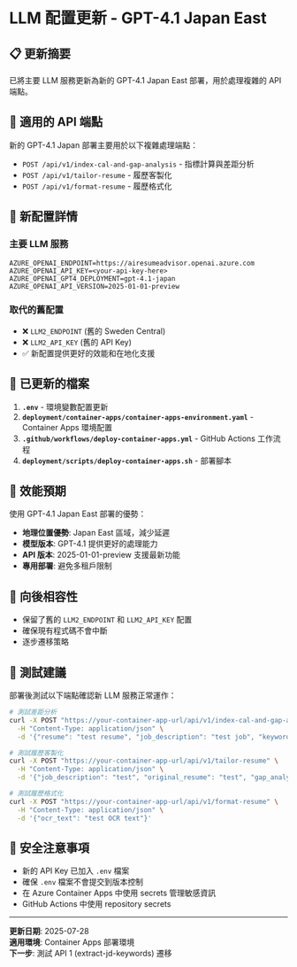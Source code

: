 # LLM 配置更新 - GPT-4.1 Japan East

## 📋 更新摘要

已將主要 LLM 服務更新為新的 GPT-4.1 Japan East 部署，用於處理複雜的 API 端點。

## 🎯 適用的 API 端點

新的 GPT-4.1 Japan 部署主要用於以下複雜處理端點：

- `POST /api/v1/index-cal-and-gap-analysis` - 指標計算與差距分析
- `POST /api/v1/tailor-resume` - 履歷客製化  
- `POST /api/v1/format-resume` - 履歷格式化

## 🔧 新配置詳情

### 主要 LLM 服務
```env
AZURE_OPENAI_ENDPOINT=https://airesumeadvisor.openai.azure.com
AZURE_OPENAI_API_KEY=<your-api-key-here>
AZURE_OPENAI_GPT4_DEPLOYMENT=gpt-4.1-japan
AZURE_OPENAI_API_VERSION=2025-01-01-preview
```

### 取代的舊配置
- ❌ `LLM2_ENDPOINT` (舊的 Sweden Central)
- ❌ `LLM2_API_KEY` (舊的 API Key)  
- ✅ 新配置提供更好的效能和在地化支援

## 📁 已更新的檔案

1. **`.env`** - 環境變數配置更新
2. **`deployment/container-apps/container-apps-environment.yaml`** - Container Apps 環境配置
3. **`.github/workflows/deploy-container-apps.yml`** - GitHub Actions 工作流程
4. **`deployment/scripts/deploy-container-apps.sh`** - 部署腳本

## 🚀 效能預期

使用 GPT-4.1 Japan East 部署的優勢：

- **地理位置優勢**: Japan East 區域，減少延遲
- **模型版本**: GPT-4.1 提供更好的處理能力
- **API 版本**: 2025-01-01-preview 支援最新功能
- **專用部署**: 避免多租戶限制

## 🔄 向後相容性

- 保留了舊的 `LLM2_ENDPOINT` 和 `LLM2_API_KEY` 配置
- 確保現有程式碼不會中斷
- 逐步遷移策略

## 📝 測試建議

部署後測試以下端點確認新 LLM 服務正常運作：

```bash
# 測試差距分析
curl -X POST "https://your-container-app-url/api/v1/index-cal-and-gap-analysis" \
  -H "Content-Type: application/json" \
  -d '{"resume": "test resume", "job_description": "test job", "keywords": "Python,API"}'

# 測試履歷客製化  
curl -X POST "https://your-container-app-url/api/v1/tailor-resume" \
  -H "Content-Type: application/json" \
  -d '{"job_description": "test", "original_resume": "test", "gap_analysis": {...}}'

# 測試履歷格式化
curl -X POST "https://your-container-app-url/api/v1/format-resume" \
  -H "Content-Type: application/json" \
  -d '{"ocr_text": "test OCR text"}'
```

## 🔐 安全注意事項

- 新的 API Key 已加入 `.env` 檔案
- 確保 `.env` 檔案不會提交到版本控制
- 在 Azure Container Apps 中使用 secrets 管理敏感資訊
- GitHub Actions 中使用 repository secrets

---

**更新日期**: 2025-07-28  
**適用環境**: Container Apps 部署環境  
**下一步**: 測試 API 1 (extract-jd-keywords) 遷移